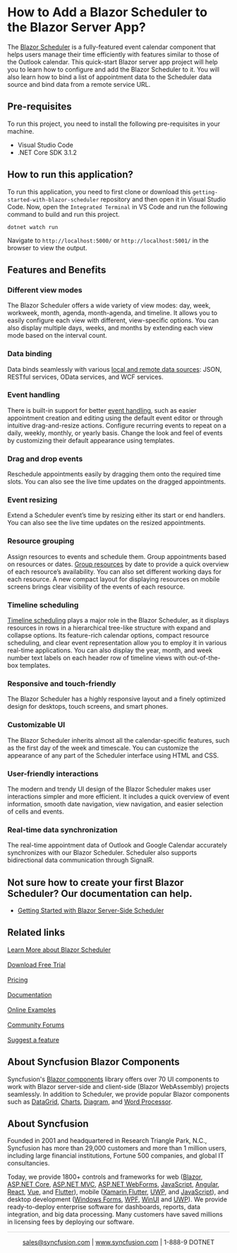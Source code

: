 # How to Add a Blazor Scheduler to the Blazor Server App?
The [Blazor Scheduler](https://www.syncfusion.com/blazor-components/blazor-scheduler?utm_source=github&utm_medium=listing&utm_campaign=blazor-scheduler-github-samples) is a fully-featured event calendar component that helps users manage their time efficiently with features similar to those of the Outlook calendar. This quick-start Blazor server app project will help you to learn how to configure and add the Blazor Scheduler to it. You will also learn how to bind a list of appointment data to the Scheduler data source and bind data from a remote service URL.

## Pre-requisites
To run this project, you need to install the following pre-requisites in your machine.
* Visual Studio Code
* .NET Core SDK 3.1.2

## How to run this application?
To run this application, you need to first clone or download this `getting-started-with-blazor-scheduler` repository and then open it in  Visual Studio Code. Now, open the `Integrated Terminal` in VS Code and run the following command to build and run this project.

```
dotnet watch run
```
Navigate to `http://localhost:5000/` or `http://localhost:5001/` in the browser to view the output.

## Features and Benefits

### Different view modes
The Blazor Scheduler offers a wide variety of view modes: day, week, workweek, month, agenda, month-agenda, and timeline. It allows you to easily configure each view with different, view-specific options. You can also display multiple days, weeks, and months by extending each view mode based on the interval count.

### Data binding
Data binds seamlessly with various [local and remote data sources](https://blazor.syncfusion.com/documentation/scheduler/data-binding?utm_source=github&utm_medium=listing&utm_campaign=blazor-scheduler-github-samples): JSON, RESTful services, OData services, and WCF services.

### Event handling 
There is built-in support for better [event handling](https://www.syncfusion.com/blazor-components/blazor-scheduler/scheduler-events?utm_source=github&utm_medium=listing&utm_campaign=blazor-scheduler-github-samples), such as easier appointment creation and editing using the default event editor or through intuitive drag-and-resize actions. Configure recurring events to repeat on a daily, weekly, monthly, or yearly basis. Change the look and feel of events by customizing their default appearance using templates.

### Drag and drop events
Reschedule appointments easily by dragging them onto the required time slots. You can also see the live time updates on the dragged appointments.

### Event resizing
Extend a Scheduler event’s time by resizing either its start or end handlers. You can also see the live time updates on the resized appointments.

### Resource grouping
Assign resources to events and schedule them. Group appointments based on resources or dates. [Group resources](https://www.syncfusion.com/blazor-components/blazor-scheduler/multiple-resources?utm_source=github&utm_medium=listing&utm_campaign=blazor-scheduler-github-samples) by date to provide a quick overview of each resource’s availability. You can also set different working days for each resource. A new compact layout for displaying resources on mobile screens brings clear visibility of the events of each resource.

### Timeline scheduling
[Timeline scheduling](https://www.syncfusion.com/blazor-components/blazor-scheduler/timeline-views?utm_source=github&utm_medium=listing&utm_campaign=blazor-scheduler-github-samples) plays a major role in the Blazor Scheduler, as it displays resources in rows in a hierarchical tree-like structure with expand and collapse options. Its feature-rich calendar options, compact resource scheduling, and clear event representation allow you to employ it in various real-time applications. You can also display the year, month, and week number text labels on each header row of timeline views with out-of-the-box templates.

### Responsive and touch-friendly
The Blazor Scheduler has a highly responsive layout and a finely optimized design for desktops, touch screens, and smart phones. 

### Customizable UI
The Blazor Scheduler inherits almost all the calendar-specific features, such as the first day of the week and timescale. You can customize the appearance of any part of the Scheduler interface using HTML and CSS.

### User-friendly interactions
The modern and trendy UI design of the Blazor Scheduler makes user interactions simpler and more efficient. It includes a quick overview of event information, smooth date navigation, view navigation, and easier selection of cells and events.

### Real-time data synchronization
The real-time appointment data of Outlook and Google Calendar accurately synchronizes with our Blazor Scheduler. Scheduler also supports bidirectional data communication through SignalR.

## Not sure how to create your first Blazor Scheduler? Our documentation can help.
* [Getting Started with Blazor Server-Side Scheduler](https://blazor.syncfusion.com/documentation/scheduler/getting-started?utm_medium=listing&utm_source=github-examples&utm_campaign=blazor-scheduler-github-examples)

## Related links
[Learn More about Blazor Scheduler](https://www.syncfusion.com/blazor-components/blazor-scheduler?utm_source=github&utm_medium=listing&utm_campaign=blazor-scheduler-github-samples) <br/><br/>
[Download Free Trial](https://www.syncfusion.com/downloads?utm_source=github&utm_medium=listing&utm_campaign=blazor-scheduler-github-samples) <br/><br/>
[Pricing](https://www.syncfusion.com/sales/products/blazor?utm_source=github&utm_medium=listing&utm_campaign=blazor-scheduler-github-samples) <br/><br/>
[Documentation](https://blazor.syncfusion.com/documentation/scheduler/getting-started?utm_source=github&utm_medium=listing&utm_campaign=blazor-scheduler-github-samples) <br/><br/>
[Online Examples](https://blazor.syncfusion.com/demos/scheduler/default-functionalities?utm_source=github&utm_medium=listing&utm_campaign=blazor-scheduler-github-samples) <br/><br/>
[Community Forums](https://www.syncfusion.com/forums/blazor-components/scheduler?utm_source=github&utm_medium=listing&utm_campaign=blazor-scheduler-github-samples) <br/><br/>
[Suggest a feature](https://www.syncfusion.com/feedback/blazor-components?utm_source=github&utm_medium=listing&utm_campaign=blazor-scheduler-github-samples)

## About Syncfusion Blazor Components
Syncfusion's [Blazor components](https://www.syncfusion.com/blazor-components?utm_source=github&utm_medium=listing&utm_campaign=blazor-scheduler-github-samples) library offers over 70 UI components to work with Blazor server-side and client-side (Blazor WebAssembly) projects seamlessly. In addition to Scheduler, we provide popular Blazor components such as [DataGrid](https://www.syncfusion.com/blazor-components/blazor-datagrid?utm_source=github&utm_medium=listing&utm_campaign=blazor-scheduler-github-samples), [Charts](https://www.syncfusion.com/blazor-components/blazor-charts?utm_source=github&utm_medium=listing&utm_campaign=blazor-scheduler-github-samples), [Diagram](https://www.syncfusion.com/blazor-components/blazor-diagram?utm_source=github&utm_medium=listing&utm_campaign=blazor-scheduler-github-samples), and [Word Processor](https://www.syncfusion.com/blazor-components/blazor-word-processor?utm_source=github&utm_medium=listing&utm_campaign=blazor-scheduler-github-samples).

## About Syncfusion
Founded in 2001 and headquartered in Research Triangle Park, N.C., Syncfusion has more than 29,000 customers and more than 1 million users, including large financial institutions, Fortune 500 companies, and global IT consultancies.
 
Today, we provide 1800+ controls and frameworks for web ([Blazor](https://www.syncfusion.com/blazor-components?utm_source=github&utm_medium=listing&utm_campaign=blazor-scheduler-github-samples), [ASP.NET Core](https://www.syncfusion.com/aspnet-core-ui-controls?utm_source=github&utm_medium=listing&utm_campaign=blazor-scheduler-github-samples), [ASP.NET MVC](https://www.syncfusion.com/aspnet-mvc-ui-controls?utm_source=github&utm_medium=listing&utm_campaign=blazor-scheduler-github-samples), [ASP.NET WebForms](https://www.syncfusion.com/jquery/aspnet-webforms-ui-controls?utm_source=github&utm_medium=listing&utm_campaign=blazor-scheduler-github-samples), [JavaScript](https://www.syncfusion.com/javascript-ui-controls?utm_source=github&utm_medium=listing&utm_campaign=blazor-scheduler-github-samples), [Angular](https://www.syncfusion.com/angular-components?utm_source=github&utm_medium=listing&utm_campaign=blazor-scheduler-github-samples), [React](https://www.syncfusion.com/react-components?utm_source=github&utm_medium=listing&utm_campaign=blazor-scheduler-github-samples), [Vue](https://www.syncfusion.com/vue-components?utm_source=github&utm_medium=listing&utm_campaign=blazor-scheduler-github-samples), and [Flutter](https://www.syncfusion.com/flutter-widgets?utm_source=github&utm_medium=listing&utm_campaign=blazor-scheduler-github-samples)), mobile ([Xamarin](https://www.syncfusion.com/xamarin-ui-controls?utm_source=github&utm_medium=listing&utm_campaign=blazor-scheduler-github-samples),[Flutter](https://www.syncfusion.com/flutter-widgets?utm_source=github&utm_medium=listing&utm_campaign=blazor-scheduler-github-samples), [UWP](https://www.syncfusion.com/uwp-ui-controls?utm_source=github&utm_medium=listing&utm_campaign=blazor-scheduler-github-samples), and [JavaScript](https://www.syncfusion.com/javascript-ui-controls?utm_source=github&utm_medium=listing&utm_campaign=blazor-scheduler-github-samples)), and desktop development ([Windows Forms](https://www.syncfusion.com/winforms-ui-controls?utm_source=github&utm_medium=listing&utm_campaign=blazor-scheduler-github-samples), [WPF](https://www.syncfusion.com/wpf-controls?utm_source=github&utm_medium=listing&utm_campaign=blazor-scheduler-github-samples), [WinUI](https://www.syncfusion.com/winui-controls?utm_source=github&utm_medium=listing&utm_campaign=blazor-scheduler-github-samples) and [UWP](https://www.syncfusion.com/uwp-ui-controls?utm_source=github&utm_medium=listing&utm_campaign=blazor-scheduler-github-samples)). We provide ready-to-deploy enterprise software for dashboards, reports, data integration, and big data processing. Many customers have saved millions in licensing fees by deploying our software.

		
<hr style="height:0.3px;border:none;color:lightgrey;background-color:lightgrey;" />

<p align="center">
  <a href="mailto:sales@syncfusion.com?Subject=Syncfusion Blazor Scheduler - Github" target="_top">sales@syncfusion.com</a> | <a href="https://www.syncfusion.com?utm_source=github&utm_medium=listing&utm_campaign=blazor-scheduler-github-samples">www.syncfusion.com</a> | 1-888-9 DOTNET <br>
</p>
